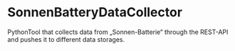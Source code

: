 # SonnenBatteryDataCollector
PythonTool that collects data from „Sonnen-Batterie“ through the REST-API and pushes it to different data storages. 
